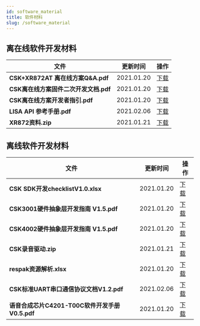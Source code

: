 ```yaml
---
id: software_material
title: 软件材料
slug: /software_material
---
```


## 离在线软件开发材料
| 文件| 更新时间 | 操作 |
| ----| ---- | ---- |
| **CSK+XR872AT 离在线方案Q&A.pdf** | 2021.01.20 |[下载](https://open.listenai.com/resource/open/doc_resource%2F%E8%BD%AF%E4%BB%B6%E5%BC%80%E5%8F%91%E6%8C%87%E5%8D%97%2F%E7%A6%BB%E5%9C%A8%E7%BA%BF%E8%BD%AF%E4%BB%B6%E5%BC%80%E5%8F%91%2FCSK%2BXR872AT%20%E7%A6%BB%E5%9C%A8%E7%BA%BF%E6%96%B9%E6%A1%88Q%26A.pdf)|
| **CSK离在线方案固件二次开发文档.pdf** | 2021.01.20 |[下载](https://open.listenai.com/resource/open/doc_resource%2F%E8%BD%AF%E4%BB%B6%E5%BC%80%E5%8F%91%E6%8C%87%E5%8D%97%2F%E7%A6%BB%E5%9C%A8%E7%BA%BF%E8%BD%AF%E4%BB%B6%E5%BC%80%E5%8F%91%2FCSK%E7%A6%BB%E5%9C%A8%E7%BA%BF%E6%96%B9%E6%A1%88%E5%9B%BA%E4%BB%B6%E4%BA%8C%E6%AC%A1%E5%BC%80%E5%8F%91%E6%96%87%E6%A1%A3.pdf)|
| **CSK离在线方案开发者指引.pdf** | 2021.01.20 |[下载](https://open.listenai.com/resource/open/doc_resource%2F%E8%BD%AF%E4%BB%B6%E5%BC%80%E5%8F%91%E6%8C%87%E5%8D%97%2F%E7%A6%BB%E5%9C%A8%E7%BA%BF%E8%BD%AF%E4%BB%B6%E5%BC%80%E5%8F%91%2FCSK%E7%A6%BB%E5%9C%A8%E7%BA%BF%E6%96%B9%E6%A1%88%E5%BC%80%E5%8F%91%E8%80%85%E6%8C%87%E5%BC%95.pdf)|
| **LISA API 参考手册.pdf** | 2021.02.06 |[下载](https://open.listenai.com/resource/open/doc_resource%2F%E8%BD%AF%E4%BB%B6%E5%BC%80%E5%8F%91%E6%8C%87%E5%8D%97%2FLISA%20API%20%E5%8F%82%E8%80%83%E6%89%8B%E5%86%8C.pdf)|
| **XR872资料.zip** | 2021.01.21 |[下载](https://open.listenai.com/resource/open/doc_resource%2F%E8%BD%AF%E4%BB%B6%E5%BC%80%E5%8F%91%E6%8C%87%E5%8D%97%2F%E7%A6%BB%E5%9C%A8%E7%BA%BF%E8%BD%AF%E4%BB%B6%E5%BC%80%E5%8F%91%2FXR872%E8%B5%84%E6%96%99.zip)|


## 离线软件开发材料
| 文件| 更新时间 | 操作 |
| ----| ---- | ---- |
| **CSK SDK开发checklistV1.0.xlsx** | 2021.01.20 |[下载](https://open.listenai.com/resource/open/doc_resource%2F%E8%BD%AF%E4%BB%B6%E5%BC%80%E5%8F%91%E6%8C%87%E5%8D%97%2FCSK%20SDK%E5%BC%80%E5%8F%91checklistV1.0.xlsx)|
| **CSK3001硬件抽象层开发指南 V1.5.pdf** | 2021.01.20 |[下载](https://open.listenai.com/resource/open/doc_resource%2F%E8%BD%AF%E4%BB%B6%E5%BC%80%E5%8F%91%E6%8C%87%E5%8D%97%2FCSK3001%E7%A1%AC%E4%BB%B6%E6%8A%BD%E8%B1%A1%E5%B1%82%E5%BC%80%E5%8F%91%E6%8C%87%E5%8D%97%20V1.5.pdf)|
| **CSK4002硬件抽象层开发指南 V1.5.pdf** | 2021.01.20 |[下载](https://open.listenai.com/resource/open/doc_resource%2F%E8%BD%AF%E4%BB%B6%E5%BC%80%E5%8F%91%E6%8C%87%E5%8D%97%2FCSK4002%E7%A1%AC%E4%BB%B6%E6%8A%BD%E8%B1%A1%E5%B1%82%E5%BC%80%E5%8F%91%E6%8C%87%E5%8D%97%20V1.5.pdf)|
| **CSK录音驱动.zip** | 2021.01.21 |[下载](https://open.listenai.com/resource/open/doc_resource%2F%E8%BD%AF%E4%BB%B6%E5%BC%80%E5%8F%91%E6%8C%87%E5%8D%97%2FCSK%E5%BD%95%E9%9F%B3%E9%A9%B1%E5%8A%A8.zip)|
| **respak资源解析.xlsx** | 2021.01.20 |[下载](https://open.listenai.com/resource/open/doc_resource%2F%E8%BD%AF%E4%BB%B6%E5%BC%80%E5%8F%91%E6%8C%87%E5%8D%97%2Frespak%E8%B5%84%E6%BA%90%E8%A7%A3%E6%9E%90.xlsx)|
| **CSK标准UART串口通信协议文档V1.2.pdf** | 2021.02.06 |[下载](https://open.listenai.com/resource/open/doc_resource%2F%E8%BD%AF%E4%BB%B6%E5%BC%80%E5%8F%91%E6%8C%87%E5%8D%97%2FCSK%E6%A0%87%E5%87%86UART%E4%B8%B2%E5%8F%A3%E9%80%9A%E4%BF%A1%E5%8D%8F%E8%AE%AE%E6%96%87%E6%A1%A3V1.2.pdf)|
| **语音合成芯片C4201-T00C软件开发手册V0.5.pdf** | 2021.01.20 |[下载](https://open.listenai.com/resource/open/doc_resource%2F%E8%BD%AF%E4%BB%B6%E5%BC%80%E5%8F%91%E6%8C%87%E5%8D%97%2F%E8%AF%AD%E9%9F%B3%E5%90%88%E6%88%90%E8%8A%AF%E7%89%87C4201-T00C%E8%BD%AF%E4%BB%B6%E5%BC%80%E5%8F%91%E6%89%8B%E5%86%8CV0.5.pdf)|